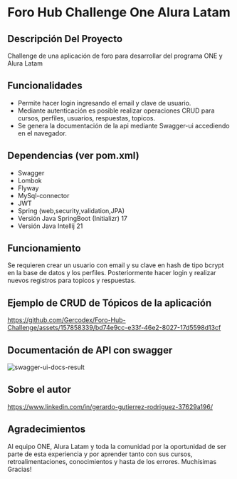 # Foro Hub Challenge One Alura Latam

## Descripción Del Proyecto

Challenge de una aplicación de foro para desarrollar del programa ONE y Alura Latam

## Funcionalidades

* Permite hacer login ingresando el email y clave de usuario.
* Mediante autenticación es posible realizar operaciones CRUD para cursos, perfiles, usuarios, respuestas, topicos.
* Se genera la documentación de la api mediante Swagger-ui accediendo en el navegador.

## Dependencias (ver pom.xml)

* Swagger
* Lombok
* Flyway
* MySql-connector
* JWT
* Spring (web,security,validation,JPA)
* Versión Java SpringBoot (Initializr) 17
* Versión Java Intellij 21

## Funcionamiento

Se requieren crear un usuario con email y su clave en hash de tipo bcrypt en la base de datos y los perfiles.
Posteriormente hacer login y realizar nuevos registros para topicos y respuestas.

## Ejemplo de CRUD de Tópicos de la aplicación

https://github.com/Gercodex/Foro-Hub-Challenge/assets/157858339/bd74e9cc-e33f-46e2-8027-17d5598d13cf

## Documentación de API con swagger

![swagger-ui-docs-result](https://github.com/Gercodex/Foro-Hub-Challenge/assets/157858339/bcc0704f-1a2b-4fb3-9858-f65d0f31e569)

## Sobre el autor

https://www.linkedin.com/in/gerardo-gutierrez-rodriguez-37629a196/

## Agradecimientos

Al equipo ONE, Alura Latam y toda la comunidad por la oportunidad de ser parte de esta experiencia y por aprender tanto con sus cursos, retroalimentaciones, conocimientos y hasta de los errores. Muchísimas Gracias!




